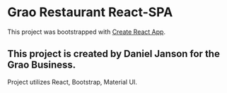 # Grao Restaurant React-SPA
This project was bootstrapped with [Create React App](https://github.com/facebook/create-react-app).

## This project is created by Daniel Janson for the Grao Business. 

Project utilizes React, Bootstrap, Material UI.

